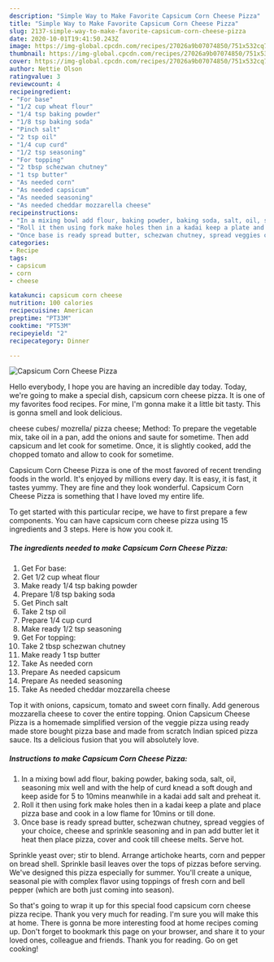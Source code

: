 ```yaml
---
description: "Simple Way to Make Favorite Capsicum Corn Cheese Pizza"
title: "Simple Way to Make Favorite Capsicum Corn Cheese Pizza"
slug: 2137-simple-way-to-make-favorite-capsicum-corn-cheese-pizza
date: 2020-10-01T19:41:50.243Z
image: https://img-global.cpcdn.com/recipes/27026a9b07074850/751x532cq70/capsicum-corn-cheese-pizza-recipe-main-photo.jpg
thumbnail: https://img-global.cpcdn.com/recipes/27026a9b07074850/751x532cq70/capsicum-corn-cheese-pizza-recipe-main-photo.jpg
cover: https://img-global.cpcdn.com/recipes/27026a9b07074850/751x532cq70/capsicum-corn-cheese-pizza-recipe-main-photo.jpg
author: Nettie Olson
ratingvalue: 3
reviewcount: 4
recipeingredient:
- "For base"
- "1/2 cup wheat flour"
- "1/4 tsp baking powder"
- "1/8 tsp baking soda"
- "Pinch salt"
- "2 tsp oil"
- "1/4 cup curd"
- "1/2 tsp seasoning"
- "For topping"
- "2 tbsp schezwan chutney"
- "1 tsp butter"
- "As needed corn"
- "As needed capsicum"
- "As needed seasoning"
- "As needed cheddar mozzarella cheese"
recipeinstructions:
- "In a mixing bowl add flour, baking powder, baking soda, salt, oil, seasoning mix well and with the help of curd knead a soft dough and keep aside for 5 to 10mins meanwhile in a kadai add salt and preheat it."
- "Roll it then using fork make holes then in a kadai keep a plate and place pizza base and cook in a low flame for 10mins or till done."
- "Once base is ready spread butter, schezwan chutney, spread veggies of your choice, cheese and sprinkle seasoning and in pan add butter let it heat then place pizza, cover and cook till cheese melts. Serve hot."
categories:
- Recipe
tags:
- capsicum
- corn
- cheese

katakunci: capsicum corn cheese 
nutrition: 100 calories
recipecuisine: American
preptime: "PT33M"
cooktime: "PT53M"
recipeyield: "2"
recipecategory: Dinner

---
```



![Capsicum Corn Cheese Pizza](https://img-global.cpcdn.com/recipes/27026a9b07074850/751x532cq70/capsicum-corn-cheese-pizza-recipe-main-photo.jpg)

Hello everybody, I hope you are having an incredible day today. Today, we're going to make a special dish, capsicum corn cheese pizza. It is one of my favorites food recipes. For mine, I'm gonna make it a little bit tasty. This is gonna smell and look delicious.

cheese cubes/ mozrella/ pizza cheese; Method: To prepare the vegetable mix, take oil in a pan, add the onions and saute for sometime. Then add capsicum and let cook for sometime. Once, it is slightly cooked, add the chopped tomato and allow to cook for sometime.

Capsicum Corn Cheese Pizza is one of the most favored of recent trending foods in the world. It's enjoyed by millions every day. It is easy, it is fast, it tastes yummy. They are fine and they look wonderful. Capsicum Corn Cheese Pizza is something that I have loved my entire life.


To get started with this particular recipe, we have to first prepare a few components. You can have capsicum corn cheese pizza using 15 ingredients and 3 steps. Here is how you cook it.

<!--inarticleads1-->

##### The ingredients needed to make Capsicum Corn Cheese Pizza:

1. Get For base:
1. Get 1/2 cup wheat flour
1. Make ready 1/4 tsp baking powder
1. Prepare 1/8 tsp baking soda
1. Get Pinch salt
1. Take 2 tsp oil
1. Prepare 1/4 cup curd
1. Make ready 1/2 tsp seasoning
1. Get For topping:
1. Take 2 tbsp schezwan chutney
1. Make ready 1 tsp butter
1. Take As needed corn
1. Prepare As needed capsicum
1. Prepare As needed seasoning
1. Take As needed cheddar mozzarella cheese


Top it with onions, capsicum, tomato and sweet corn finally. Add generous mozzarella cheese to cover the entire topping. Onion Capsicum Cheese Pizza is a homemade simplified version of the veggie pizza using ready made store bought pizza base and made from scratch Indian spiced pizza sauce. Its a delicious fusion that you will absolutely love. 

<!--inarticleads2-->

##### Instructions to make Capsicum Corn Cheese Pizza:

1. In a mixing bowl add flour, baking powder, baking soda, salt, oil, seasoning mix well and with the help of curd knead a soft dough and keep aside for 5 to 10mins meanwhile in a kadai add salt and preheat it.
1. Roll it then using fork make holes then in a kadai keep a plate and place pizza base and cook in a low flame for 10mins or till done.
1. Once base is ready spread butter, schezwan chutney, spread veggies of your choice, cheese and sprinkle seasoning and in pan add butter let it heat then place pizza, cover and cook till cheese melts. Serve hot.


Sprinkle yeast over; stir to blend. Arrange artichoke hearts, corn and pepper on bread shell. Sprinkle basil leaves over the tops of pizzas before serving. We&#39;ve designed this pizza especially for summer. You&#39;ll create a unique, seasonal pie with complex flavor using toppings of fresh corn and bell pepper (which are both just coming into season). 

So that's going to wrap it up for this special food capsicum corn cheese pizza recipe. Thank you very much for reading. I'm sure you will make this at home. There is gonna be more interesting food at home recipes coming up. Don't forget to bookmark this page on your browser, and share it to your loved ones, colleague and friends. Thank you for reading. Go on get cooking!
